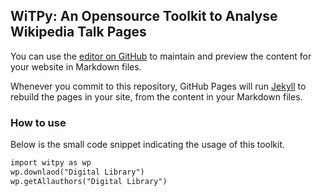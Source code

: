 ## WiTPy: An Opensource Toolkit to Analyse Wikipedia Talk Pages

You can use the [editor on GitHub](https://github.com/witpy/witpy.github.io/edit/master/README.md) to maintain and preview the content for your website in Markdown files.

Whenever you commit to this repository, GitHub Pages will run [Jekyll](https://jekyllrb.com/) to rebuild the pages in your site, from the content in your Markdown files.

### How to use

Below is the small code snippet indicating the usage of this toolkit.

```markdown
import witpy as wp
wp.downlaod("Digital Library")
wp.getAllauthors("Digital Library")
```
